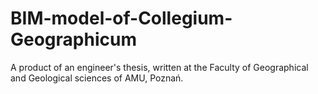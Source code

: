 # BIM-model-of-Collegium-Geographicum
A product of an engineer's thesis, written at the Faculty of Geographical and Geological sciences of AMU, Poznań. 
